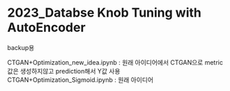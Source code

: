 # 2023_Databse Knob Tuning with AutoEncoder
backup용

CTGAN+Optimization_new_idea.ipynb
: 원래 아이디어에서 CTGAN으로 metric값은 생성하지않고 prediction해서 Y값 사용
CTGAN+Optimization_Sigmoid.ipynb
: 원래 아이디어
